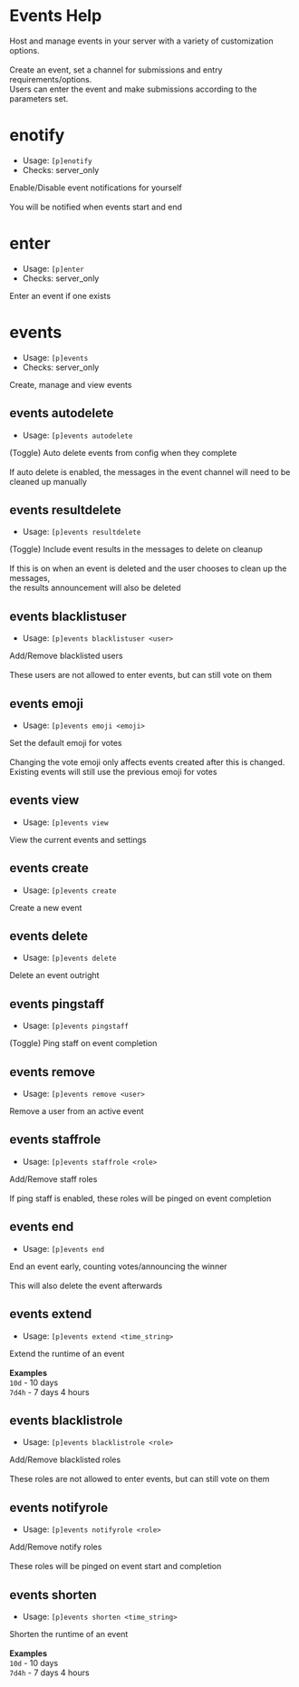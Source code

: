 # Events Help

Host and manage events in your server with a variety of customization options.<br/><br/>Create an event, set a channel for submissions and entry requirements/options.<br/>Users can enter the event and make submissions according to the parameters set.

# enotify
 - Usage: `[p]enotify`
 - Checks: server_only

Enable/Disable event notifications for yourself<br/><br/>You will be notified when events start and end

# enter
 - Usage: `[p]enter`
 - Checks: server_only

Enter an event if one exists

# events
 - Usage: `[p]events`
 - Checks: server_only

Create, manage and view events

## events autodelete
 - Usage: `[p]events autodelete`

(Toggle) Auto delete events from config when they complete<br/><br/>If auto delete is enabled, the messages in the event channel will need to be cleaned up manually

## events resultdelete
 - Usage: `[p]events resultdelete`

(Toggle) Include event results in the messages to delete on cleanup<br/><br/>If this is on when an event is deleted and the user chooses to clean up the messages,<br/>the results announcement will also be deleted

## events blacklistuser
 - Usage: `[p]events blacklistuser <user>`

Add/Remove blacklisted users<br/><br/>These users are not allowed to enter events, but can still vote on them

## events emoji
 - Usage: `[p]events emoji <emoji>`

Set the default emoji for votes<br/><br/>Changing the vote emoji only affects events created after this is changed.<br/>Existing events will still use the previous emoji for votes

## events view
 - Usage: `[p]events view`

View the current events and settings

## events create
 - Usage: `[p]events create`

Create a new event

## events delete
 - Usage: `[p]events delete`

Delete an event outright

## events pingstaff
 - Usage: `[p]events pingstaff`

(Toggle) Ping staff on event completion

## events remove
 - Usage: `[p]events remove <user>`

Remove a user from an active event

## events staffrole
 - Usage: `[p]events staffrole <role>`

Add/Remove staff roles<br/><br/>If ping staff is enabled, these roles will be pinged on event completion

## events end
 - Usage: `[p]events end`

End an event early, counting votes/announcing the winner<br/><br/>This will also delete the event afterwards

## events extend
 - Usage: `[p]events extend <time_string>`

Extend the runtime of an event<br/><br/>**Examples**<br/>`10d` - 10 days<br/>`7d4h` - 7 days 4 hours

## events blacklistrole
 - Usage: `[p]events blacklistrole <role>`

Add/Remove blacklisted roles<br/><br/>These roles are not allowed to enter events, but can still vote on them

## events notifyrole
 - Usage: `[p]events notifyrole <role>`

Add/Remove notify roles<br/><br/>These roles will be pinged on event start and completion

## events shorten
 - Usage: `[p]events shorten <time_string>`

Shorten the runtime of an event<br/><br/>**Examples**<br/>`10d` - 10 days<br/>`7d4h` - 7 days 4 hours

